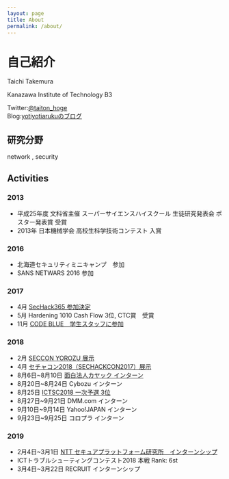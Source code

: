```yaml
---
layout: page
title: About
permalink: /about/
---
```


# 自己紹介

Taichi Takemura

Kanazawa Institute of Technology B3

Twitter:[@taiton_hoge](https://twitter.com/taiton_hoge)  
Blog:[yotiyotiarukuのブログ](http://yotiyotiaruku.hatenablog.com/)

## 研究分野

network , security

## Activities

### 2013

- 平成25年度 文科省主催 スーパーサイエンスハイスクール 生徒研究発表会 ポスター発表賞 受賞
- 2013年 日本機械学会 高校生科学技術コンテスト 入賞

### 2016
- 北海道セキュリティミニキャンプ　参加
- SANS NETWARS 2016 参加

### 2017

- 4月 [SecHack365 参加決定](https://twitter.com/taiton_hoge/status/862758547326554112)
- 5月 Hardening 1010 Cash Flow 3位, CTC賞　受賞
- 11月 [CODE BLUE　学生スタッフに参加](http://yotiyotiaruku.hatenablog.com/entry/2018/01/29/113805)

### 2018

- 2月 [SECCON YOROZU 展示](https://2017.seccon.jp/news/summary/seccon-20171/seccon2017.html)
- 4月 [セチャコン2018（SECHACKCON2017）展示](https://2017.seccon.jp/news/2018sechackcon2017.html)
- 8月6日~8月10日 [面白法人カヤック インターン](https://yotiyotiaruku.hatenablog.com/entry/2018/12/16/200127)
- 8月20日~8月24日 Cybozu インターン
- 8月25日 [ICTSC2018 一次予選 3位](https://icttoracon.net/archives/6950)
- 8月27日~9月21日 DMM.com インターン
- 9月10日~9月14日 Yahoo!JAPAN インターン
- 9月23日~9月25日 コロプラ インターン

### 2019

- 2月4日~3月1日 [NTT セキュアプラットフォーム研究所　インターンシップ](https://yotiyotiaruku.hatenablog.com/entry/2019/04/21/085449)
- ICTトラブルシューティングコンテスト2018 本戦 Rank: 6st
- 3月4日~3月22日 RECRUIT インターンシップ



